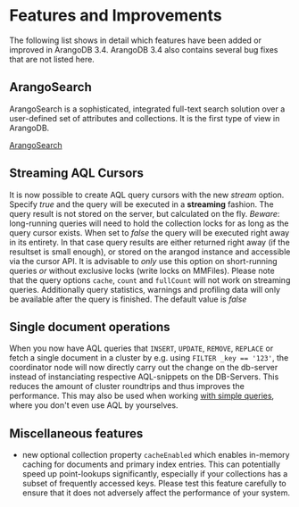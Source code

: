 Features and Improvements
=========================

The following list shows in detail which features have been added or improved in
ArangoDB 3.4. ArangoDB 3.4 also contains several bug fixes that are not listed
here.

ArangoSearch
------------

ArangoSearch is a sophisticated, integrated full-text search solution over
a user-defined set of attributes and collections. It is the first type of
view in ArangoDB.

[ArangoSearch](../Views/ArangoSearch/README.md)


Streaming AQL Cursors
---------------------

It is now possible to create AQL query cursors with the new *stream* option.
Specify *true* and the query will be executed in a **streaming** fashion. The query result is
not stored on the server, but calculated on the fly. *Beware*: long-running queries will
need to hold the collection locks for as long as the query cursor exists.
When set to *false* the query will be executed right away in its entirety. 
In that case query results are either returned right away (if the resultset is small enough),
or stored on the arangod instance and accessible via the cursor API. It is advisable
to *only* use this option on short-running queries *or* without exclusive locks (write locks on MMFiles).
Please note that the query options `cache`, `count` and `fullCount` will not work on streaming
queries. Additionally query statistics, warnings and profiling data will only be available
after the query is finished. 
The default value is *false*


Single document operations
--------------------------

When you now have AQL queries that `INSERT`, `UPDATE`, `REMOVE`, `REPLACE` or fetch a single document
in a cluster by e.g. using `FILTER _key == '123'`, the coordinator node will now directly
carry out the change on the db-server instead of instanciating respective AQL-snippets
on the DB-Servers. This reduces the amount of cluster roundtrips and thus improves the performance.
This may also be used when working [with simple queries](../Appendix/Deprecated/SimpleQueries),
where you don't even use AQL by yourselves.

Miscellaneous features
----------------------

- new optional collection property `cacheEnabled` which enables in-memory caching
  for documents and primary index entries. This can potentially speed up point-lookups
  significantly, especially if your collections has a subset of frequently accessed
  keys. Please test this feature carefully to ensure that it does not adversely
  affect the performance of your system.
